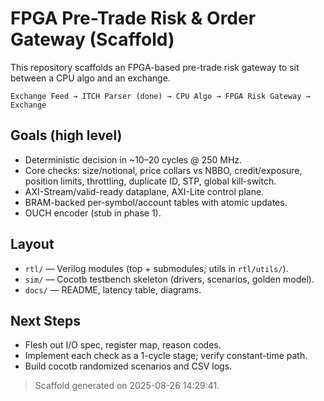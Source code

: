 # FPGA Pre-Trade Risk & Order Gateway (Scaffold)

This repository scaffolds an FPGA-based pre-trade risk gateway to sit between a CPU algo and an exchange.

```
Exchange Feed → ITCH Parser (done) → CPU Algo → FPGA Risk Gateway → Exchange
```

## Goals (high level)
- Deterministic decision in ~10–20 cycles @ 250 MHz.
- Core checks: size/notional, price collars vs NBBO, credit/exposure, position limits, throttling, duplicate ID, STP, global kill-switch.
- AXI-Stream/valid-ready dataplane, AXI-Lite control plane.
- BRAM-backed per-symbol/account tables with atomic updates.
- OUCH encoder (stub in phase 1).

## Layout
- `rtl/` — Verilog modules (top + submodules; utils in `rtl/utils/`).
- `sim/` — Cocotb testbench skeleton (drivers, scenarios, golden model).
- `docs/` — README, latency table, diagrams.

## Next Steps
- Flesh out I/O spec, register map, reason codes.
- Implement each check as a 1-cycle stage; verify constant-time path.
- Build cocotb randomized scenarios and CSV logs.

> Scaffold generated on 2025-08-26 14:29:41.
